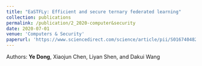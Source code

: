 ```yaml
---
title: "EaSTFLy: Efficient and secure ternary federated learning"
collection: publications
permalink: /publication/2_2020-computer&security
date: 2020-07-01
venue: 'Computers & Security'
paperurl: 'https://www.sciencedirect.com/science/article/pii/S0167404820300985'
---
```

Authors: **Ye Dong**, Xiaojun Chen, Liyan Shen, and Dakui Wang
